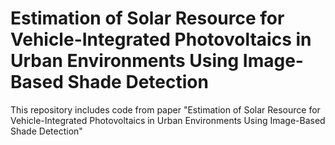 # Estimation of Solar Resource for Vehicle-Integrated Photovoltaics in Urban Environments Using Image-Based Shade Detection

This repository includes code from paper "Estimation of Solar Resource for Vehicle-Integrated Photovoltaics in Urban Environments Using Image-Based Shade Detection"
